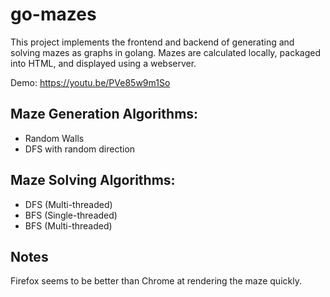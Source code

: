 # go-mazes

This project implements the frontend and backend of generating and solving mazes as graphs in golang. Mazes are calculated locally, packaged into HTML, and displayed using a webserver.

Demo: https://youtu.be/PVe85w9m1So

## Maze Generation Algorithms:
- Random Walls
- DFS with random direction

## Maze Solving Algorithms:
- DFS (Multi-threaded)
- BFS (Single-threaded)
- BFS (Multi-threaded)

## Notes

Firefox seems to be better than Chrome at rendering the maze quickly.
